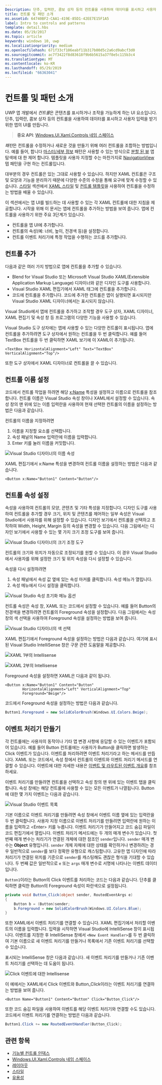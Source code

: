 ```yaml
---
Description: 단추, 입력란, 콤보 상자 등의 컨트롤을 사용하여 데이터를 표시하고 사용자 입력을 받기 위한 앱의 UI를 만듭니다. 여기서는 앱에 컨트롤을 추가하는 방법을 보여 줍니다.
title: 컨트롤 및 패턴 소개
ms.assetid: 64740BF2-CAA1-419E-85D1-42EE7E15F1A5
label: Intro to controls and patterns
template: detail.hbs
ms.date: 05/19/2017
ms.topic: article
keywords: windows 10, uwp
ms.localizationpriority: medium
ms.openlocfilehash: 671f33cf106eabf11b317b00d5c2a6cd9abcf3d0
ms.sourcegitcommit: ac7f3422f8d83618f9b6b5615a37f8e5c115b3c4
ms.translationtype: MT
ms.contentlocale: ko-KR
ms.lasthandoff: 05/29/2019
ms.locfileid: "66363041"
---
```

# <a name="intro-to-controls-and-patterns"></a>컨트롤 및 패턴 소개

UWP 앱 개발에서 *컨트롤*은 콘텐츠를 표시하거나 조작을 가능하게 하는 UI 요소입니다. 단추, 입력란, 콤보 상자 등의 컨트롤을 사용하여 데이터를 표시하고 사용자 입력을 받기 위한 앱의 UI를 만듭니다.

> **중요 API**: [Windows.UI.Xaml.Controls 네임 스페이스](https://docs.microsoft.com/uwp/api/windows.ui.xaml.controls)

*패턴*은 컨트롤을 수정하거나 새로운 것을 만들기 위해 여러 컨트롤을 조합하는 방법입니다. 예를 들어, 합니다 [마스터/세부 정보](master-details.md) 패턴은 사용할 수 있는 방식으로 [분할 된 뷰](split-view.md) 앱 탐색에 대 한 제어 합니다. 템플릿을 사용자 지정할 수는 마찬가지로 [NavigationView](navigationview.md) 탭 패턴을 구현 하는 컨트롤입니다.

대부분의 경우 컨트롤은 있는 그대로 사용할 수 있습니다. 하지만 XAML 컨트롤은 구조 및 모양과 기능을 분리하기 때문에 다양한 수준의 수정을 통해 요구에 맞게 수정할 수 있습니다. [스타일](../style/index.md) 섹션에서 [XAML 스타일](xaml-styles.md) 및 [컨트롤 템플릿](control-templates.md)을 사용하여 컨트롤을 수정하는 방법을 배울 수 있습니다.

이 섹션에서는 앱 UI를 빌드하는 데 사용할 수 있는 각 XAML 컨트롤에 대한 지침을 제공합니다. 시작을 위해 이 문서는 앱에 컨트롤을 추가하는 방법을 보여 줍니다. 앱에 컨트롤을 사용하기 위한 주요 3단계가 있습니다.

- 컨트롤을 앱 UI에 추가합니다.
- 컨트롤의 속성(예: 너비, 높이, 전경색 등)을 설정합니다.
- 컨트롤 이벤트 처리기에 특정 작업을 수행하는 코드를 추가합니다. 

## <a name="add-a-control"></a>컨트롤 추가
다음과 같은 여러 가지 방법으로 앱에 컨트롤을 추가할 수 있습니다.
 
- Blend for Visual Studio 또는 Microsoft Visual Studio XAML(Extensible Application Markup Language) 디자이너와 같은 디자인 도구를 사용합니다. 
- Visual Studio XAML 편집기에서 XAML 태그에 컨트롤을 추가합니다. 
- 코드에 컨트롤을 추가합니다. 코드에 추가한 컨트롤은 앱이 실행되면 표시되지만 Visual Studio XAML 디자이너에서는 표시되지 않습니다.

Visual Studio에서 앱에 컨트롤을 추가하고 조작할 경우 도구 상자, XAML 디자이너, XAML 편집기 및 속성 창 등 프로그램의 다양한 기능을 사용할 수 있습니다. 

Visual Studio 도구 상자에는 앱에 사용할 수 있는 다양한 컨트롤이 표시됩니다. 앱에 컨트롤을 추가하려면 도구 상자에서 원하는 컨트롤을 두 번 클릭합니다. 예를 들어 TextBox 컨트롤을 두 번 클릭하면 XAML 보기에 이 XAML이 추가됩니다. 

```xaml
<TextBox HorizontalAlignment="Left" Text="TextBox" VerticalAlignment="Top"/>
```

또한 도구 상자에서 XAML 디자이너로 컨트롤을 끌 수 있습니다.

## <a name="set-the-name-of-a-control"></a>컨트롤 이름 설정

코드에서 컨트롤 작업을 하려면 해당 [x:Name](../../xaml-platform/x-name-attribute.md) 특성을 설정하고 이름으로 컨트롤을 참조합니다. 컨트롤 이름은 Visual Studio 속성 창이나 XAML에서 설정할 수 있습니다. 속성 창의 맨 위에 있는 이름 입력란을 사용하여 현재 선택한 컨트롤의 이름을 설정하는 방법은 다음과 같습니다.

컨트롤의 이름을 지정하려면
1. 이름을 지정할 요소를 선택합니다.
2. 속성 패널의 Name 입력란에 이름을 입력합니다.
3. Enter 키를 눌러 이름을 커밋합니다.

![Visual Studio 디자이너의 이름 속성](images/add-controls-control-name-designer.png)

XAML 편집기에서 x:Name 특성을 변경하여 컨트롤 이름을 설정하는 방법은 다음과 같습니다.

```xaml
<Button x:Name="Button1" Content="Button"/>
```

## <a name="set-the-control-properties"></a>컨트롤 속성 설정 

속성을 사용하여 컨트롤의 모양, 콘텐츠 및 기타 특성을 지정합니다. 디자인 도구를 사용하여 컨트롤을 추가할 경우 크기, 위치 및 콘텐츠를 제어하는 일부 속성은 Visual Studio에서 사용자를 위해 설정할 수 있습니다. 디자인 보기에서 컨트롤을 선택하고 조작하여 Width, Height, Margin 등의 속성을 변경할 수 있습니다. 다음 그림에서는 디자인 보기에서 사용할 수 있는 몇 가지 크기 조정 도구를 보여 줍니다. 

![Visual Studio 디자이너의 크기 조정 도구](images/add-controls-resizing-designer.png)

컨트롤의 크기와 위치가 자동으로 조정되기를 원할 수 있습니다. 이 경우 Visual Studio에서 사용자를 위해 설정한 크기 및 위치 속성을 다시 설정할 수 있습니다.

속성을 다시 설정하려면
1. 속성 패널에서 속성 값 옆에 있는 속성 마커를 클릭합니다. 속성 메뉴가 열립니다.
2. 속성 메뉴에서 다시 설정을 클릭합니다.

![Visual Studio 속성 초기화 메뉴 옵션](images/add-controls-property-reset.png)

컨트롤 속성은 속성 창, XAML 또는 코드에서 설정할 수 있습니다. 예를 들어 Button의 전경색을 변경하려면 컨트롤의 Foreground 속성을 설정합니다. 다음 그림에서는 속성 창의 색 선택을 사용하여 Foreground 속성을 설정하는 방법을 보여 줍니다. 

![Visual Studio 디자이너의 색 선택](images/add-controls-foreground-designer.png)

XAML 편집기에서 Foreground 속성을 설정하는 방법은 다음과 같습니다. 여기에 표시된 Visual Studio IntelliSense 창은 구문 관련 도움말을 제공합니다. 

![XAML 1부의 Intellisense](images/add-controls-foreground-xaml.png)

![XAML 2부의 Intellisense](images/add-controls-foreground-xaml-2.png)

Foreground 속성을 설정하면 XAML은 다음과 같이 됩니다. 

```xaml
<Button x:Name="Button1" Content="Button" 
        HorizontalAlignment="Left" VerticalAlignment="Top"
        Foreground="Beige"/>
```

코드에서 Foreground 속성을 설정하는 방법은 다음과 같습니다. 

```csharp
Button1.Foreground = new SolidColorBrush(Windows.UI.Colors.Beige);
```

## <a name="create-an-event-handler"></a>이벤트 처리기 만들기 

각 컨트롤에는 사용자의 동작이나 기타 앱 변경 사항에 응답할 수 있는 이벤트가 포함되어 있습니다. 예를 들어 Button 컨트롤에는 사용자가 Button을 클릭하면 발생하는 Click 이벤트가 있습니다. 이벤트를 처리하려면 이벤트 처리기라고 하는 메서드를 만듭니다. XAML 또는 코드에서, 속성 창에서 컨트롤의 이벤트와 이벤트 처리기 메서드를 연결할 수 있습니다. 이벤트에 대한 자세한 내용은 [이벤트 및 라우트된 이벤트 개요](../../xaml-platform/events-and-routed-events-overview.md)를 참조하세요.

이벤트 처리기를 만들려면 컨트롤을 선택하고 속성 창의 맨 위에 있는 이벤트 탭을 클릭합니다. 속성 창에는 해당 컨트롤에 사용할 수 있는 모든 이벤트가 나열됩니다. Button에 대한 몇 가지 이벤트는 다음과 같습니다.

![Visual Studio 이벤트 목록](images/add-controls-add-event-designer.png)

기본 이름으로 이벤트 처리기를 만들려면 속성 창에서 이벤트 이름 옆에 있는 입력란을 두 번 클릭합니다. 사용자 지정 이름으로 이벤트 처리기를 만들려면 입력란에 원하는 이름을 입력하고 &lt;Enter&gt; 키를 누릅니다. 이벤트 처리기가 만들어지고 코드 숨김 파일이 코드 편집기에서 열립니다. 이벤트 처리기 메서드에는 두 개의 매개 변수가 있습니다. 첫 번째 매개 변수는 처리기가 연결된 개체에 대한 참조인 `sender`입니다. `sender` 매개 변수는 **Object** 유형입니다. `sender` 개체 자체에 대한 상태를 확인하거나 변경하려는 경우 일반적으로 `sender`를 보다 정확한 유형으로 캐스팅합니다. 고유한 앱 디자인에 따라 처리기가 연결된 위치를 기준으로 `sender`를 캐스팅해도 괜찮은 형식을 기대할 수 있습니다. 두 번째 값은 일반적으로 `e` 또는 `args` 매개 변수로 서명에 나타나는 이벤트 데이터입니다.

`Button1`이라는 Button의 Click 이벤트를 처리하는 코드는 다음과 같습니다. 단추를 클릭하면 클릭한 Button의 Foreground 속성이 파란색으로 설정됩니다. 

```csharp
private void Button_Click(object sender, RoutedEventArgs e)
{
    Button b = (Button)sender;
    b.Foreground = new SolidColorBrush(Windows.UI.Colors.Blue);
}
```

또한 XAML에서 이벤트 처리기를 연결할 수 있습니다. XAML 편집기에서 처리할 이벤트의 이름을 입력합니다. 입력을 시작하면 Visual Studio에 IntelliSense 창이 표시됩니다. 이벤트를 지정한 후 IntelliSense 창에서 `<New Event Handler>`를 두 번 클릭하여 기본 이름으로 새 이벤트 처리기를 만들거나 목록에서 기존 이벤트 처리기를 선택할 수 있습니다. 

표시되는 IntelliSense 창은 다음과 같습니다. 새 이벤트 처리기를 만들거나 기존 이벤트 처리기를 선택하는 데 도움이 됩니다.

![Click 이벤트에 대한 Intellisense](images/add-controls-add-event-xaml.png)

이 예에서는 XAML에서 Click 이벤트와 Button_Click이라는 이벤트 처리기를 연결하는 방법을 보여 줍니다. 

```xaml
<Button Name="Button1" Content="Button" Click="Button_Click"/>
```

또한 코드 숨김 파일을 사용하여 이벤트를 해당 이벤트 처리기와 연결할 수도 있습니다. 코드에서 이벤트 처리기를 연결하는 방법은 다음과 같습니다.

```csharp
Button1.Click += new RoutedEventHandler(Button_Click);
```

## <a name="related-topics"></a>관련 항목

-   [기능별 컨트롤 인덱스](controls-by-function.md)
-   [Windows.UI.Xaml.Controls 네임 스페이스](https://docs.microsoft.com/uwp/api/windows.ui.xaml.controls)
-   [레이아웃](../layout/index.md)
-   [스타일](../style/index.md)
-   [유용성](../usability/index.md)
